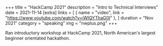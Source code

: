 
+++
title = "HackCamp 2021"
description = "Intro to Technical Interviews"
date = 2021-11-14
[extra]
links = [
      { name = "video", link = "https://www.youtube.com/watch?v=iWlQYThaG0I" },
    ]
duration = "Nov 2021"
category = "speaking"
img = "nwplus.png"
+++

Ran introductory workshop at HackCamp 2021, North American's largest beginner orientated hackathon.
